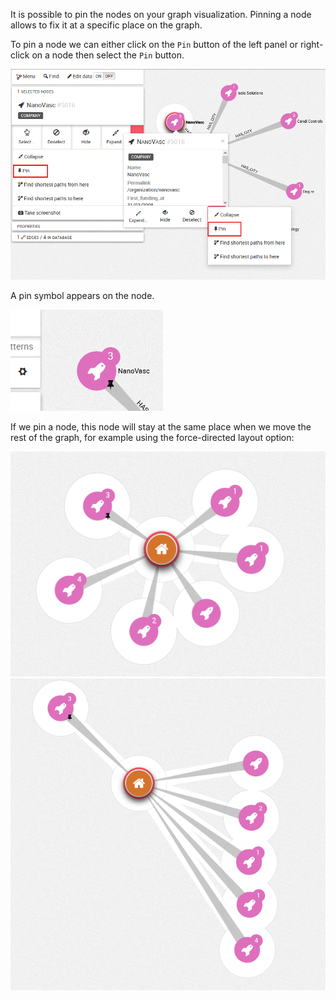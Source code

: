
It is possible to pin the nodes on your graph visualization.
Pinning a node allows to fix it at a specific place on the graph.

To pin a node we can either click on the `Pin` button of the left panel
or right-click on a node then select the `Pin` button.

![](to_pin.png)

A pin symbol appears on the node.

![](Pinned.png)

If we pin a node, this node will stay at the same place when we move the
rest of the graph, for example using the force-directed layout option:

![](LayoutPin.png)
![](LayoutPin2.png)

